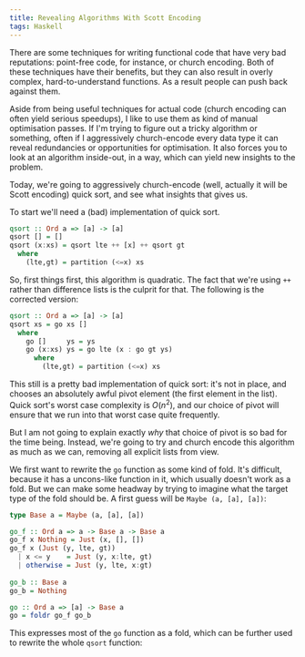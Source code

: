 ```yaml
---
title: Revealing Algorithms With Scott Encoding
tags: Haskell
---
```


There are some techniques for writing functional code that have very bad
reputations: point-free code, for instance, or church encoding.
Both of these techniques have their benefits, but they can also result in overly
complex, hard-to-understand functions.
As a result people can push back against them.

Aside from being useful techniques for actual code (church encoding can often
yield serious speedups), I like to use them as kind of manual optimisation
passes. 
If I'm trying to figure out a tricky algorithm or something, often if I
aggressively church-encode every data type it can reveal redundancies or
opportunities for optimisation.
It also forces you to look at an algorithm inside-out, in a way, which can yield
new insights to the problem. 

Today, we're going to aggressively church-encode (well, actually it will be
Scott encoding) quick sort, and see what insights that gives us.

To start we'll need a (bad) implementation of quick sort.

```haskell
qsort :: Ord a => [a] -> [a]
qsort [] = []
qsort (x:xs) = qsort lte ++ [x] ++ qsort gt
  where
    (lte,gt) = partition (<=x) xs
```

So, first things first, this algorithm is quadratic.
The fact that we're using `++` rather than difference lists is the culprit for
that.
The following is the corrected version:

```haskell
qsort :: Ord a => [a] -> [a]
qsort xs = go xs []
  where
    go []     ys = ys
    go (x:xs) ys = go lte (x : go gt ys)
      where
        (lte,gt) = partition (<=x) xs
```

This still is a pretty bad implementation of quick sort: it's not in place, and
chooses an absolutely awful pivot element (the first element in the list).
Quick sort's worst case complexity is $O(n^2)$, and our choice of pivot will
ensure that we run into that worst case quite frequently.

But I am not going to explain exactly *why* that choice of pivot is so bad for
the time being.
Instead, we're going to try and church encode this algorithm as much as we can,
removing all explicit lists from view.

We first want to rewrite the `go` function as some kind of fold.
It's difficult, because it has a uncons-like function in it, which usually
doesn't work as a fold.
But we can make some headway by trying to imagine what the target type of the
fold should be.
A first guess will be `Maybe (a, [a], [a])`:

```haskell
type Base a = Maybe (a, [a], [a])

go_f :: Ord a => a -> Base a -> Base a
go_f x Nothing = Just (x, [], [])
go_f x (Just (y, lte, gt))
  | x <= y    = Just (y, x:lte, gt)
  | otherwise = Just (y, lte, x:gt)
  
go_b :: Base a
go_b = Nothing

go :: Ord a => [a] -> Base a
go = foldr go_f go_b
```

This expresses most of the `go` function as a fold, which can be further used to
rewrite the whole `qsort` function:
